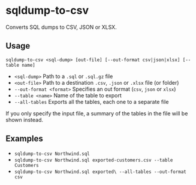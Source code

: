 # sqldump-to-csv

Converts SQL dumps to CSV, JSON or XLSX.

## Usage

`sqldump-to-csv <sql-dump> [out-file] [--out-format csv|json|xlsx] [--table name]`

* `<sql-dump>` Path to a `.sql` or `.sql.gz` file
* `<out-file>` Path to a destination `.csv`, `.json` or `.xlsx` file (or folder)
* `--out-format <format>` Specifies an out format (`csv`, `json` or `xlsx`)
* `--table <name>` Name of the table to export
* `--all-tables` Exports all the tables, each one to a separate file

If you only specify the input file, a summary of the tables in the file will be shown instead.

## Examples
* `sqldump-to-csv Northwind.sql`
* `sqldump-to-csv Northwind.sql exported-customers.csv --table Customers`
* `sqldump-to-csv Northwind.sql exported\ --all-tables --out-format csv`
